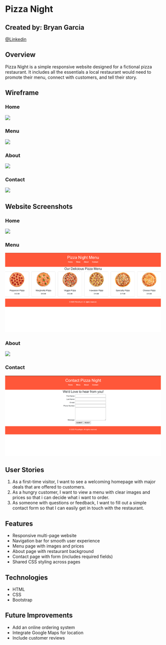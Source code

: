 ﻿# Pizza Night

## Created by: Bryan Garcia
<a href="https://www.linkedin.com/in/bryangarcia-code" rel="nofollow">@Linkedin</a>
  

## Overview
Pizza Night is a simple responsive website designed for a fictional pizza restaurant. It includes all the essentials a local restaurant would need to promote their menu, connect with customers, and tell their story.

## Wireframe

### Home
<img src="./images/Wireframes/homewireframe.png">

### Menu
<img src="./images/Wireframes/menuwireframe.png">

### About
<img src="./images//Wireframes/aboutwireframe.png">

### Contact
<img src="./images/Wireframes/contactwireframe.png">

## Website Screenshots

### Home
<img src="./images/homeScreenshot.png">

### Menu
<img src="./images/menuScreenshot.png">

### About
<img src="./images/aboutScreenshot.png">

### Contact
<img src="./images/contactScreenshot.png">

## User Stories
1. As a first-time visitor, I want to see a welcoming homepage with major deals that are offered to customers.
2. As a hungry customer, I want to view a menu with clear images and prices so that i can decide what i want to order.
3. As someone with questions or feedback, I want to fill out a simple contact form so that I can easily get in touch with the restaurant.

## Features
- Responsive multi-page website
- Navigation bar for smooth user experience
- Menu page with images and prices
- About page with restaurant background
- Contact page with form (includes required fields)
- Shared CSS styling across pages

## Technologies
- HTML
- CSS
- Bootstrap

## Future Improvements
- Add an online ordering system
- Integrate Google Maps for location
- Include customer reviews
